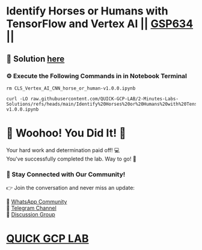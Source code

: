 # Identify Horses or Humans with TensorFlow and Vertex AI || [GSP634](https://www.cloudskillsboost.google/focuses/53699?parent=catalog) ||

## 🔑 Solution [here]()

### ⚙️ Execute the Following Commands in in Notebook Terminal

```
rm CLS_Vertex_AI_CNN_horse_or_human-v1.0.0.ipynb

curl -LO raw.githubusercontent.com/QUICK-GCP-LAB/2-Minutes-Labs-Solutions/refs/heads/main/Identify%20Horses%20or%20Humans%20with%20TensorFlow%20and%20Vertex%20AI/CLS_Vertex_AI_CNN_horse_or_human-v1.0.0.ipynb
```

# 🎉 Woohoo! You Did It! 🎉

Your hard work and determination paid off! 💻  
You've successfully completed the lab. Way to go! 🚀  

### 💬 Stay Connected with Our Community!

👉 Join the conversation and never miss an update:  

💚 [WhatsApp Community](https://chat.whatsapp.com/ECJ9h8GA3CA1ksaI9m5NrX)  
📢 [Telegram Channel](https://t.me/quickgcplab)  
👥 [Discussion Group](https://t.me/quickgcplabchats)  

# [QUICK GCP LAB](https://www.youtube.com/@quickgcplab)